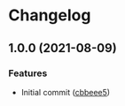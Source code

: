 # Changelog

## 1.0.0 (2021-08-09)


### Features

* Initial commit ([cbbeee5](https://www.github.com/trallnag/logging/commit/cbbeee5fd9771f1f4ed66242e03094f934f042b0))
